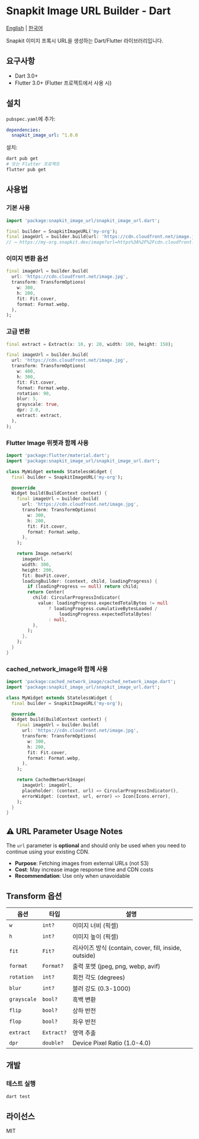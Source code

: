 # Snapkit Image URL Builder - Dart

[English](README.md) | [한국어](README.ko.md)

Snapkit 이미지 프록시 URL을 생성하는 Dart/Flutter 라이브러리입니다.

## 요구사항

- Dart 3.0+
- Flutter 3.0+ (Flutter 프로젝트에서 사용 시)

## 설치

`pubspec.yaml`에 추가:

```yaml
dependencies:
  snapkit_image_url: ^1.0.0
```

설치:

```bash
dart pub get
# 또는 Flutter 프로젝트
flutter pub get
```

## 사용법

### 기본 사용

```dart
import 'package:snapkit_image_url/snapkit_image_url.dart';

final builder = SnapkitImageURL('my-org');
final imageUrl = builder.build(url: 'https://cdn.cloudfront.net/image.jpg');
// → https://my-org.snapkit.dev/image?url=https%3A%2F%2Fcdn.cloudfront.net%2Fimage.jpg
```

### 이미지 변환 옵션

```dart
final imageUrl = builder.build(
  url: 'https://cdn.cloudfront.net/image.jpg',
  transform: TransformOptions(
    w: 300,
    h: 200,
    fit: Fit.cover,
    format: Format.webp,
  ),
);
```

### 고급 변환

```dart
final extract = Extract(x: 10, y: 20, width: 100, height: 150);

final imageUrl = builder.build(
  url: 'https://cdn.cloudfront.net/image.jpg',
  transform: TransformOptions(
    w: 400,
    h: 300,
    fit: Fit.cover,
    format: Format.webp,
    rotation: 90,
    blur: 5,
    grayscale: true,
    dpr: 2.0,
    extract: extract,
  ),
);
```

### Flutter Image 위젯과 함께 사용

```dart
import 'package:flutter/material.dart';
import 'package:snapkit_image_url/snapkit_image_url.dart';

class MyWidget extends StatelessWidget {
  final builder = SnapkitImageURL('my-org');

  @override
  Widget build(BuildContext context) {
    final imageUrl = builder.build(
      url: 'https://cdn.cloudfront.net/image.jpg',
      transform: TransformOptions(
        w: 300,
        h: 200,
        fit: Fit.cover,
        format: Format.webp,
      ),
    );

    return Image.network(
      imageUrl,
      width: 300,
      height: 200,
      fit: BoxFit.cover,
      loadingBuilder: (context, child, loadingProgress) {
        if (loadingProgress == null) return child;
        return Center(
          child: CircularProgressIndicator(
            value: loadingProgress.expectedTotalBytes != null
                ? loadingProgress.cumulativeBytesLoaded /
                    loadingProgress.expectedTotalBytes!
                : null,
          ),
        );
      },
    );
  }
}
```

### cached_network_image와 함께 사용

```dart
import 'package:cached_network_image/cached_network_image.dart';
import 'package:snapkit_image_url/snapkit_image_url.dart';

class MyWidget extends StatelessWidget {
  final builder = SnapkitImageURL('my-org');

  @override
  Widget build(BuildContext context) {
    final imageUrl = builder.build(
      url: 'https://cdn.cloudfront.net/image.jpg',
      transform: TransformOptions(
        w: 300,
        h: 200,
        fit: Fit.cover,
        format: Format.webp,
      ),
    );

    return CachedNetworkImage(
      imageUrl: imageUrl,
      placeholder: (context, url) => CircularProgressIndicator(),
      errorWidget: (context, url, error) => Icon(Icons.error),
    );
  }
}
```

## ⚠️ URL Parameter Usage Notes

The `url` parameter is **optional** and should only be used when you need to continue using your existing CDN.

- **Purpose**: Fetching images from external URLs (not S3)
- **Cost**: May increase image response time and CDN costs
- **Recommendation**: Use only when unavoidable

## Transform 옵션

| 옵션 | 타입 | 설명 |
|------|------|------|
| `w` | `int?` | 이미지 너비 (픽셀) |
| `h` | `int?` | 이미지 높이 (픽셀) |
| `fit` | `Fit?` | 리사이즈 방식 (contain, cover, fill, inside, outside) |
| `format` | `Format?` | 출력 포맷 (jpeg, png, webp, avif) |
| `rotation` | `int?` | 회전 각도 (degrees) |
| `blur` | `int?` | 블러 강도 (0.3-1000) |
| `grayscale` | `bool?` | 흑백 변환 |
| `flip` | `bool?` | 상하 반전 |
| `flop` | `bool?` | 좌우 반전 |
| `extract` | `Extract?` | 영역 추출 |
| `dpr` | `double?` | Device Pixel Ratio (1.0-4.0) |

## 개발

### 테스트 실행

```bash
dart test
```

## 라이선스

MIT
